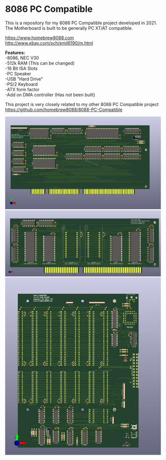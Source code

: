 # 8086 PC Compatible

This is a repository for my 8086 PC Compatible project developed in 2021. The Motherboard is built to be generally PC XT/AT compatible.

https://www.homebrew8088.com \
http://www.ebay.com/sch/emil6190/m.html

**Features:**\
-8086, NEC V30\
-512k RAM (This can be changed)\
-16 Bit ISA Slots\
-PC Speaker\
-USB "Hard Drive"\
-PS/2 Keyboard\
-ATX form factor\
-Add on DMA controller (Has not been built) 

This project is very closely related to my other 8088 PC Compatible project https://github.com/homebrew8088/8088-PC-Compatible


![alt text](/images/8086.jpg)
![alt text](/images/512k.jpg)
![alt text](/images/16Bit.jpg)

